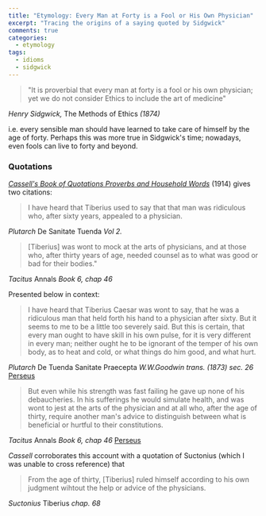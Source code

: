 ```yaml
---
title: "Etymology: Every Man at Forty is a Fool or His Own Physician"
excerpt: "Tracing the origins of a saying quoted by Sidgwick"
comments: true
categories: 
  - etymology
tags:
  - idioms
  - sidgwick
---
```


>"It is proverbial that every man at forty is a fool or his own physician; yet we do not consider Ethics to include the art of medicine" 

_Henry Sidgwick,_ The Methods of Ethics _(1874)_

i.e. every sensible man should have learned to take care of himself by the age of forty. Perhaps this was more true in Sidgwick's time; nowadays, even fools can live to forty and beyond.

### Quotations

[_Cassell's Book of Quotations Proverbs and Household Words_](https://books.google.com/books?id=6oaRAAAAIAAJ&pg=PA775&lpg=PA775&dq=every+man+at+forty+is+a+fool+or+his+own+physician&source=bl&ots=A0r-pKCY-L&sig=CD-EkglWEXWxwCUANThFrEsNd5k&hl=en&sa=X&ved=0ahUKEwiW5cuL0ajZAhWvVt8KHeo1An4Q6AEIPzAG#v=onepage&q=every%20man%20at%20forty%20is%20a%20fool%20or%20his%20own%20physician&f=false) (1914) gives two citations:

>I have heard that Tiberius used to say that that man was ridiculous who, after sixty years, appealed to a physician.

_Plutarch_ De Sanitate Tuenda _Vol 2._

>[Tiberius] was wont to mock at the arts of physicians, and at those who, after thirty years of age, needed counsel as to what was good or bad for their bodies."

_Tacitus_ Annals _Book 6, chap 46_

Presented below in context:

>I have heard that Tiberius Caesar was wont to say, that he was a ridiculous man that held forth his hand to a physician after sixty. But it seems to me to be a little too severely said. But this is certain, that every man ought to have skill in his own pulse, for it is very different in every man; neither ought he to be ignorant of the temper of his own body, as to heat and cold, or what things do him good, and what hurt.

_Plutarch_ De Tuenda Sanitate Praecepta _W.W.Goodwin trans. (1873) sec. 26_ [Perseus](http://www.perseus.tufts.edu/hopper/text?doc=Perseus%3Atext%3A2008.01.0178%3Asection%3D26)

>But even while his strength was fast failing he gave up none of his debaucheries. In his sufferings he would simulate health, and was wont to jest at the arts of the physician and at all who, after the age of thirty, require another man's advice to distinguish between what is beneficial or hurtful to their constitutions.

_Tacitus_ Annals _Book 6, chap 46_ [Perseus](http://www.perseus.tufts.edu/hopper/text?doc=Perseus:text:1999.02.0078:book=6:chapter=46&highlight=physician)

_Cassell_ corroborates this account with a quotation of Suctonius (which I was unable to cross reference) that

>From the age of thirty, [Tiberius] ruled himself according to his own judgment wihtout the help or advice of the physicians.

_Suctonius_ Tiberius _chap. 68_